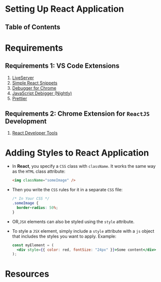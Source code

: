 # Setting Up React Application

## Table of Contents

# Requirements

## Requirements 1: VS Code Extensions

1. [LiveServer](https://marketplace.visualstudio.com/items?itemName=ritwickdey.LiveServer)
2. [Simple React Snippets](https://marketplace.visualstudio.com/items?itemName=burkeholland.simple-react-snippets)
3. [Debugger for Chrome](https://code.visualstudio.com/blogs/2016/02/23/introducing-chrome-debugger-for-vs-code)
4. [JavaScript Debigger (Nightly)](https://learn.microsoft.com/en-us/visualstudio/javascript/debug-nodejs?view=vs-2022)
5. [Prettier](https://prettier.io/)

## Requirements 2: Chrome Extension for `ReactJS` Development

1. [React Developer Tools](https://chrome.google.com/webstore/detail/react-developer-tools/fmkadmapgofadopljbjfkapdkoienihi)

# Adding Styles to React Application

- In **React**, you specify a `CSS` class with `className`. It works the same way as the `HTML` class attribute:
  ```html
  <img className="someImage" />
  ```
- Then you write the `CSS` rules for it in a separate `CSS` file:
  ```css
  /* In Your CSS */
  .someImage {
    border-radius: 50%;
  }
  ```
- OR,`JSX` elements can also be styled using the `style` attribute.
- To style a `JSX` element, simply include a `style` attribute with a `js` object that includes the styles you want to apply. Example:

  ```jsx
  const myElement = (
    <div style={{ color: red, fontSize: "24px" }}>Some content</div>
  );
  ```

# Resources
